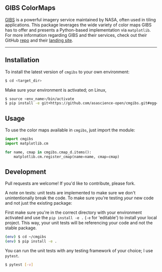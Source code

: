 ## GIBS ColorMaps

[GIBS](https://wiki.earthdata.nasa.gov/display/GIBS/) is a powerful imagery service maintained by NASA, often used in tiling applications. This package leverages the wide variety of color maps GIBS has to offer and presents a Python-based implementation via `matplotlib`. For more information regarding GIBS and their services, check out their GitHub [repo](https://github.com/nasa-gibs) and their [landing site](https://earthdata.nasa.gov/about/science-system-description/eosdis-components/global-imagery-browse-services-gibs).

---

## Installation
To install the latest version of `cmgibs` to your own environment:

```bash
$ cd <target_dir>
```
Make sure your environment is activated; on Linux,
```bash
$ source <env_name>/bin/activate
$ pip install -e git+https://github.com/asascience-open/cmgibs.git#egg=cmgibs
```

## Usage
To use the color maps available in `cmgibs`, just import the module:

```python
import cmgibs
import matplotlib.cm

for name, cmap in cmgibs.cmap_d.items():
    matplotlib.cm.register_cmap(name=name, cmap=cmap)
```

## Development
Pull requests are welcome! If you'd like to contribute, please fork.

A note on tests: unit tests are implemented to make sure we don't unintentionally break the code. To make sure you're testing *your* new code and not just the existing package:

First make sure you're in the correct directory with your environment activated and use the `pip install -e .` (`-e` for 'editable') to install your local project. This way, your unit tests will be referencing your code and not the stable package.

```bash
(env) $ cd ~/cmgibs
(env) $ pip install -e .
```

You can run the unit tests with any testing framework of your choice; I use `pytest`.
```bash
$ pytest [-v]
```

